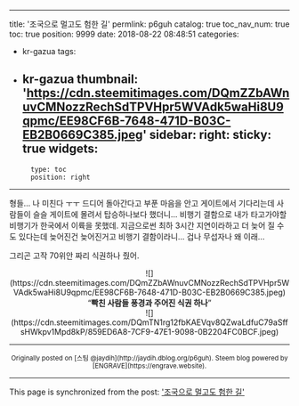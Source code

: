 
---
title: '조국으로 멀고도 험한 길'
permlink: p6guh
catalog: true
toc_nav_num: true
toc: true
position: 9999
date: 2018-08-22 08:48:51
categories:
- kr-gazua
tags:
- kr-gazua
thumbnail: 'https://cdn.steemitimages.com/DQmZZbAWnuvCMNozzRechSdTPVHpr5WVAdk5waHi8U9qpmc/EE98CF6B-7648-471D-B03C-EB2B0669C385.jpeg'
sidebar:
    right:
        sticky: true
widgets:
    -
        type: toc
        position: right
---


형들... 나 미친다 ㅜㅜ 드디어 돌아간다고 부푼 마음을 안고 게이트에서 기다리는데 사람들이 슬슬 게이트에 몰려서 탑승하나보다 했더니... 비행기 결함으로 내가 타고가야할 비행기가 한국에서 이륙을 못했데. 지금으로썬 최하 3시간 지연이라하고 더 늦어 질 수도 있다는데 늦어진건 늦어진거고 비행기 결함이라니... 겁나 무섭자나 왜 이래...

그리곤 고작 70위안 짜리 식권하나 줬어.
<center>
![](https://cdn.steemitimages.com/DQmZZbAWnuvCMNozzRechSdTPVHpr5WVAdk5waHi8U9qpmc/EE98CF6B-7648-471D-B03C-EB2B0669C385.jpeg)
<br>
<q><b>빡친 사람들 풍경과 주어진 식권 하나</b></q>
<br>
![](https://cdn.steemitimages.com/DQmTN1rg12fbKAEVqv8QZwaLdfuC79aSffsHWkpv1Mpd8kP/859ED6A8-7CF9-47E1-9098-0B2204FC0BCF.jpeg)
</center>

***
<center><sup>Originally posted on [스팀 @jaydih](http://jaydih.dblog.org/p6guh). Steem blog powered by [ENGRAVE](https://engrave.website).</sup></center>

- - -

This page is synchronized from the post: ['조국으로 멀고도 험한 길'](https://steemit.com/@jaydih/p6guh)
